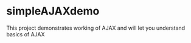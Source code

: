 # simpleAJAXdemo
This project demonstrates working of AJAX and will let you understand basics of AJAX

